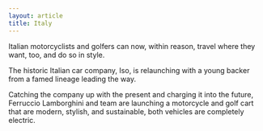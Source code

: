 ```yaml
---
layout: article
title: Italy
---
```


Italian motorcyclists and golfers can now, within reason, travel where they want, too, and do so in style.

The historic Italian car company, Iso, is relaunching with a young backer from a famed lineage leading the way.

Catching the company up with the present and charging it into the future, Ferruccio Lamborghini and team are launching a motorcycle and golf cart that are modern, stylish, and sustainable, both vehicles are completely electric.
